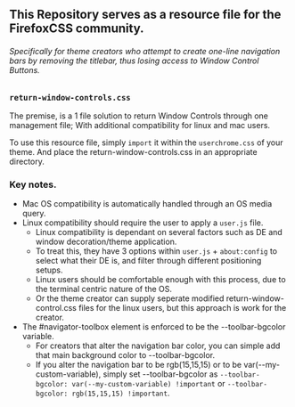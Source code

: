 ## This Repository serves as a resource file for the FirefoxCSS community.
###### Specifically for theme creators who attempt to create one-line navigation bars by removing the titlebar, thus losing access to Window Control Buttons.

### `return-window-controls.css`

The premise, is a 1 file solution to return Window Controls through one management file; With additional compatibility for linux and mac users.

To use this resource file, simply `import` it within the `userchrome.css` of your theme. And place the return-window-controls.css in an appropriate directory.

### Key notes.
- Mac OS compatibility is automatically handled through an OS media query.
- Linux compatibility should require the user to apply a `user.js` file.
  - Linux compatibility is dependant on several factors such as DE and window decoration/theme application.
  - To treat this, they have 3 options within `user.js` + `about:config` to select what their DE is, and filter through different positioning setups.
  - Linux users should be comfortable enough with this process, due to the terminal centric nature of the OS.
  - Or the theme creator can supply seperate modified return-window-control.css files for the linux users, but this approach is work for the creator.
- The #navigator-toolbox element is enforced to be the --toolbar-bgcolor variable.
  - For creators that alter the navigation bar color, you can simple add that main background color to --toolbar-bgcolor.
  - If you alter the navigation bar to be rgb(15,15,15) or to be var(--my-custom-variable), simply set --toolbar-bgcolor as `--toolbar-bgcolor: var(--my-custom-variable) !important` or `--toolbar-bgcolor: rgb(15,15,15) !important`.

